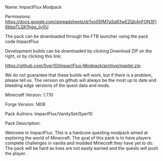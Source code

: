 Name: ImpactFlux Modpack

Permissions: https://docs.google.com/spreadsheets/d/1vo05fM7aSa93wEZQb4nFON3Fl6bbqTLQK1hgq_ijv0U

The pack can be downloaded through the FTB launcher using the pack code ImpactFlux

Development builds can be downloaded by clicking Download ZIP on the right, or by clicking this link;

https://github.com/Syer10/ImpactFlux-Modpack/archive/master.zip

We do not guarantee that these builds will work, but if there is a problem, please tell us. The version on github will always be the most up to date and bleeding edge versions of the quest data and mods.

Minecraft Version: 1.7.10

Forge Version: 1408

Pack Authors: ImpactFlux/VanitySet/Syer10

Pack Description:

Welcome to ImpactFlux.  This is a hardcore questing modpack aimed at exploring the world of Minecraft.  The goal of this pack is to have players complete challenges in vanilla and modded Minecraft they have yet to do. The pack will be hard as lives are not easily earned and the quests will push the player.